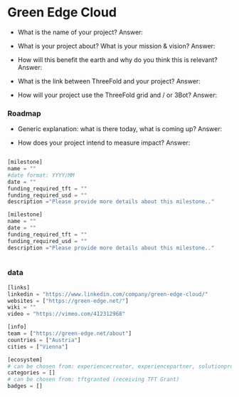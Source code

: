 # Green Edge Cloud

- What is the name of your project?
Answer:

- What is your project about? What is your mission & vision?
Answer:

- How will this benefit the earth and why do you think this is relevant? 
Answer:

- What is the link between ThreeFold and your project? 
Answer:

- How will your project use the ThreeFold grid and / or 3Bot?
Answer:



### Roadmap

- Generic explanation: what is there today, what is coming up?
Answer:

- How does your project intend to measure impact?
Answer:


```python

[milestone]
name = ""
#date format: YYYY/MM 
date = ""
funding_required_tft = ""
funding_required_usd = ""
description ="Please provide more details about this milestone.."

[milestone]
name = ""
date = ""
funding_required_tft = ""
funding_required_usd = ""
description ="Please provide more details about this milestone.."
    
```

### data

```python
[links]
linkedin = "https://www.linkedin.com/company/green-edge-cloud/"
websites = ["https://green-edge.net/"]
wiki = ""
video = "https://vimeo.com/412312968"

[info]
team = ["https://green-edge.net/about"]
countries = ["Austria"]
cities = ["Vienna"]

[ecosystem]
# can be chosen from: experiencecreator, experiencepartner, solutionprovider, farmer, systemintegrator
categories = []
# can be chosen from: tftgranted (receiving TFT Grant)
badges = []

```
